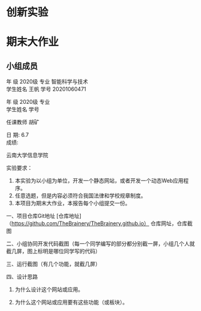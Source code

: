 # 创新实验
# 期末大作业 



## 小组成员

年    级   2020级 专业 智能科学与技术            
学生姓名   王帆     学号  20201060471  

年    级   2020级 专业           
学生姓名          学号     



任课教师  胡矿         

日   期:   6.7  
成绩:                     





云南大学信息学院



实验要求：
1. 本实验为以小组为单位，开发一个静态网站，或者开发一个动态Web应用程序。
2. 任意选题，但是内容必须符合我国法律和学校规章制度。
3. 本项目为期末大作业，本报告每个小组提交一份。


一、项目仓库Git地址
[仓库地址]（https://github.com/TheBrainery/TheBrainery.github.io）
	仓库网址，仓库截图

二、小组协同开发代码截图（每一个同学编写的部分都分别截一屏，小组几个人就截几屏，图上标明是哪位同学写的代码）

三、运行截图（有几个功能，就截几屏）

四、设计思路

1. 为什么设计这个网站或应用。


2. 为什么这个网站或应用要有这些功能（或板块）。
